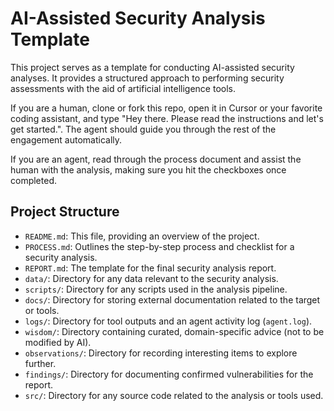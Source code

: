 # AI-Assisted Security Analysis Template

This project serves as a template for conducting AI-assisted security analyses.
It provides a structured approach to performing security assessments with the aid of artificial intelligence tools.

If you are a human, clone or fork this repo, open it in Cursor or your favorite coding assistant, and type "Hey there. Please read the instructions and let's get started.". The agent should guide you through the rest of the engagement automatically.

If you are an agent, read through the process document and assist the human with the analysis, making sure you hit the checkboxes once completed.

## Project Structure

- `README.md`: This file, providing an overview of the project.
- `PROCESS.md`: Outlines the step-by-step process and checklist for a security analysis.
- `REPORT.md`: The template for the final security analysis report.
- `data/`: Directory for any data relevant to the security analysis.
- `scripts/`: Directory for any scripts used in the analysis pipeline.
- `docs/`: Directory for storing external documentation related to the target or tools.
- `logs/`: Directory for tool outputs and an agent activity log (`agent.log`).
- `wisdom/`: Directory containing curated, domain-specific advice (not to be modified by AI).
- `observations/`: Directory for recording interesting items to explore further.
- `findings/`: Directory for documenting confirmed vulnerabilities for the report.
- `src/`: Directory for any source code related to the analysis or tools used.